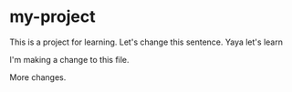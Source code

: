 # my-project
This is a project for learning. Let's change this sentence. Yaya let's learn

I'm making a change to this file.

More changes.
